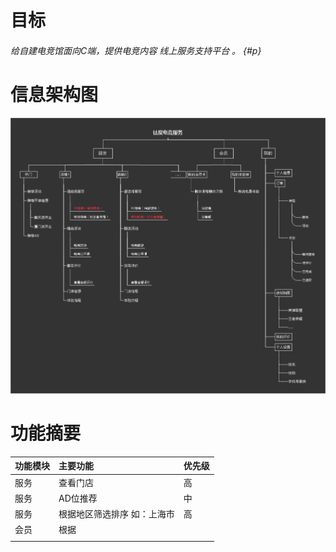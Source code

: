 # 目标

###### 给自建电竞馆面向C端，提供电竞内容 线上服务支持平台 。 {#p}



# 信息架构图

![](/assets/钛度电竞服务_信息架构图0814a.jpeg)

# 功能摘要

| **功能模块** | **主要功能** | **优先级** |
| :--- | :--- | :--- |
| 服务 | 查看门店 | 高 |
| 服务 | AD位推荐 | 中 |
| 服务 | 根据地区筛选排序 如：上海市 | 高 |
| 会员 | 根据 |  |
|  |  |  |







